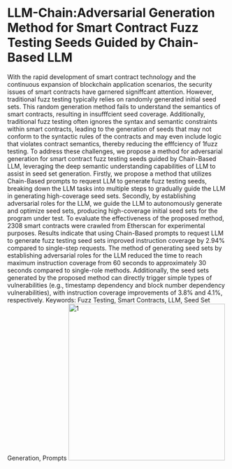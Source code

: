 # LLM-Chain:Adversarial Generation Method for Smart Contract Fuzz Testing Seeds Guided by Chain-Based LLM
With the rapid development of smart contract technology and the continuous
 expansion of blockchain application scenarios, the security issues of smart
contracts have garnered signiffcant attention. However, traditional fuzz testing
typically relies on randomly generated initial seed sets. This random generation
method fails to understand the semantics of smart contracts, resulting in insufffcient
 seed coverage. Additionally, traditional fuzz testing often ignores the syntax
and semantic constraints within smart contracts, leading to the generation of
seeds that may not conform to the syntactic rules of the contracts and may even
include logic that violates contract semantics, thereby reducing the efffciency of
1fuzz testing. To address these challenges, we propose a method for adversarial
generation for smart contract fuzz testing seeds guided by Chain-Based LLM,
leveraging the deep semantic understanding capabilities of LLM to assist in seed
set generation. Firstly, we propose a method that utilizes Chain-Based prompts
to request LLM to generate fuzz testing seeds, breaking down the LLM tasks
into multiple steps to gradually guide the LLM in generating high-coverage seed
sets. Secondly, by establishing adversarial roles for the LLM, we guide the LLM
to autonomously generate and optimize seed sets, producing high-coverage initial
seed sets for the program under test. To evaluate the effectiveness of the proposed
method, 2308 smart contracts were crawled from Etherscan for experimental
purposes. Results indicate that using Chain-Based prompts to request LLM to
generate fuzz testing seed sets improved instruction coverage by 2.94% compared
to single-step requests. The method of generating seed sets by establishing adversarial
 roles for the LLM reduced the time to reach maximum instruction coverage
from 60 seconds to approximately 30 seconds compared to single-role methods.
Additionally, the seed sets generated by the proposed method can directly trigger
simple types of vulnerabilities (e.g., timestamp dependency and block number
dependency vulnerabilities), with instruction coverage improvements of 3.8% and
4.1%, respectively.
Keywords: Fuzz Testing, Smart Contracts, LLM, Seed Set Generation, Prompts
<img width="358" alt="1" src="https://github.com/user-attachments/assets/188973c0-2f98-4cd2-8319-b250a39307f1">

